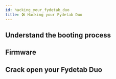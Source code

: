 ```yaml
---
id: hacking_your_fydetab_duo
title: 🛠️ Hacking your Fydetab Duo
---
```

## Understand the booting process
## Firmware
## Crack open your Fydetab Duo